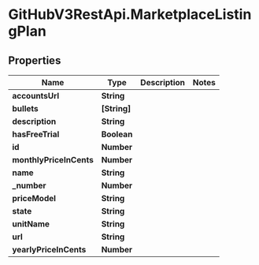 # GitHubV3RestApi.MarketplaceListingPlan

## Properties

Name | Type | Description | Notes
------------ | ------------- | ------------- | -------------
**accountsUrl** | **String** |  | 
**bullets** | **[String]** |  | 
**description** | **String** |  | 
**hasFreeTrial** | **Boolean** |  | 
**id** | **Number** |  | 
**monthlyPriceInCents** | **Number** |  | 
**name** | **String** |  | 
**_number** | **Number** |  | 
**priceModel** | **String** |  | 
**state** | **String** |  | 
**unitName** | **String** |  | 
**url** | **String** |  | 
**yearlyPriceInCents** | **Number** |  | 


